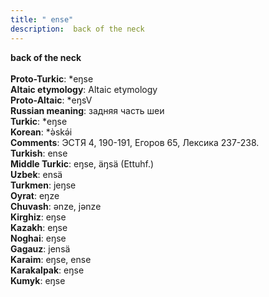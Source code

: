 ```yaml
---
title: " ense"
description:  back of the neck
---
```

<strong> back of the neck</strong><br><br>
<strong>Proto-Turkic</strong>:  *eŋse<br>
<strong>Altaic etymology</strong>:  Altaic etymology<br>
<strong> Proto-Altaic</strong>:  *eŋsV<br>
<strong>Russian meaning</strong>:  задняя часть шеи<br>
<strong>Turkic</strong>:  *eŋse<br>
<strong>Korean</strong>:  *ǝ̀skǝ́i<br>
<strong>Comments</strong>:  ЭСТЯ 4, 190-191, Егоров 65, Лексика 237-238.<br>
<strong>Turkish</strong>:  ense<br>
<strong>Middle Turkic</strong>:  eŋse, äŋsä (Ettuhf.)<br>
<strong>Uzbek</strong>:  ensä<br>
<strong>Turkmen</strong>:  jeŋse<br>
<strong>Oyrat</strong>:  eŋze<br>
<strong>Chuvash</strong>:  ǝnze, jǝnze<br>
<strong>Kirghiz</strong>:  eŋse<br>
<strong>Kazakh</strong>:  eŋse<br>
<strong>Noghai</strong>:  eŋse<br>
<strong>Gagauz</strong>:  jensä<br>
<strong>Karaim</strong>:  eŋse, ense<br>
<strong>Karakalpak</strong>:  eŋse<br>
<strong>Kumyk</strong>:  eŋse<br>


